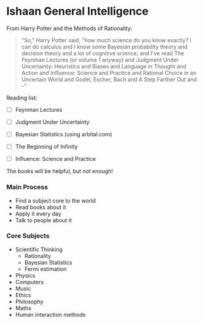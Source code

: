 # Ishaan General Intelligence



From Harry Potter and the Methods of Rationality:

> "So," Harry Potter said, "how much science do you know exactly? I can do calculus and I know some Bayesian probability theory and decision theory and a lot of cognitive science, and I've read The Feynman Lectures (or volume 1 anyway) and Judgment Under Uncertainty: Heuristics and Biases and Language in Thought and Action and Influence: Science and Practice and Rational Choice in an Uncertain World and Godel, Escher, Bach and A Step Farther Out and -"


Reading list:
- [ ] Feynman Lectures
- [ ] Judgment Under Uncertainty
- [ ] Bayesian Statistics (using arbital.com)
- [ ] The Beginning of Infinity
- [ ] Influence: Science and Practice


The books will be helpful, but not enough!

### Main Process
- Find a subject core to the world
- Read books about it
- Apply it every day
- Talk to people about it

### Core Subjects
- Scientific Thinking
  - Rationality
  - Bayesian Statistics
  - Fermi estimation
- Physics
- Computers
- Music
- Ethics
- Philosophy
- Maths
- Human interaction methods
